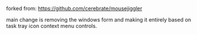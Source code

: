 forked from: https://github.com/cerebrate/mousejiggler

main change is removing the windows form and making it entirely based on task tray icon context menu controls.